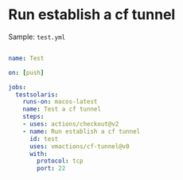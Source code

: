 # Run establish a cf tunnel


Sample: `test.yml`

```yml

name: Test

on: [push]

jobs:
  testsolaris:
    runs-on: macos-latest
    name: Test a cf tunnel
    steps:
    - uses: actions/checkout@v2
    - name: Run establish a cf tunnel
      id: test
      uses: vmactions/cf-tunnel@v0
      with:
        protocol: tcp
        port: 22



```









